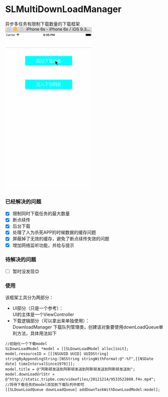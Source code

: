 # SLMultiDownLoadManager
异步多任务有限制下载数量的下载框架
![效果图](https://github.com/SLPowerCoder/SLMultiDownLoadManager/blob/master/SLMultiDownLoad.gif)

### 已经解决的问题
- [X] 限制同时下载任务的最大数量
- [X] 断点续传
- [X] 后台下载
- [X] 处理了人为杀死APP的时候数据的缓存问题
- [X] 屏蔽掉了无效的缓存，避免了断点续传失效的问题
- [X] 增加网络监听功能，并给与提示

### 待解决的问题
- [ ] 暂时没发现😊

### 使用
该框架工具分为两部分：
* UI部分（只是一个参考）：<br/>
UI的主体是一个ViewController
* 下载逻辑部分（可以拿出来单独使用）：<br/>
DownloadManager
下载队列管理类，创建该对象要使用downLoadQueue单利方法，具体用法如下
```
//初始化一个下载model
SLDownLoadModel *model = [[SLDownLoadModel alloc]init];
model.resourceID = [[[NSUUID UUID] UUIDString] stringByAppendingString:[NSString stringWithFormat:@"-%f",[[NSDate date] timeIntervalSince1970]]];
model.title = @"阿斯顿发送到阿斯顿发送到阿斯顿发送到阿斯顿发送到";
model.downLoadUrlStr = @"http://static.tripbe.com/videofiles/20121214/9533522808.f4v.mp4";
//将待下载任务的model添加到下载队列中即可
[[SLDownLoadQueue downLoadQueue] addDownTaskWithDownLoadModel:model];
```
